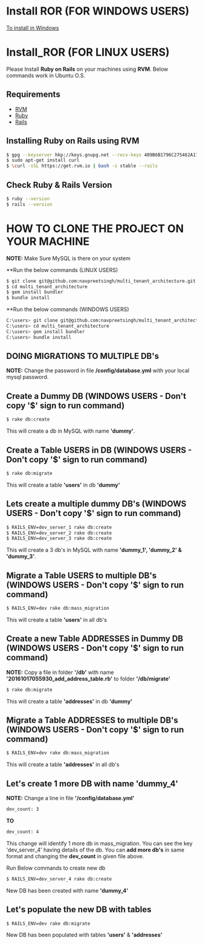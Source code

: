 # Install ROR (FOR WINDOWS USERS)
[To install in Windows](https://github.com/navpreetsingh/install_ROR/wiki/Install-ROR-in-Windows)

# Install_ROR (FOR LINUX USERS)
Please Install **Ruby on Rails** on your machines using **RVM**. Below commands work in Ubuntu O.S.

## Requirements

* [RVM](https://rvm.io/rvm/install)
* [Ruby](https://www.ruby-lang.org/en/)
* [Rails](http://rubyonrails.org/)

## Installing Ruby on Rails using RVM

```sh
$ gpg --keyserver hkp://keys.gnupg.net --recv-keys 409B6B1796C275462A1703113804BB82D39DC0E3
$ sudo apt-get install curl
$ \curl -sSL https://get.rvm.io | bash -s stable --rails
```

## Check Ruby & Rails Version

```sh
$ ruby --version
$ rails --version
```

# HOW TO CLONE THE PROJECT ON YOUR MACHINE
**NOTE:** Make Sure MySQL is there on your system

**Run the below commands (LINUX USERS)
```sh
$ git clone git@github.com:navpreetsingh/multi_tenant_architecture.git
$ cd multi_tenant_architecture
$ gem install bundler
$ bundle install
```

**Run the below commands (WINDOWS USERS)
```sh
C:\users> git clone git@github.com:navpreetsingh/multi_tenant_architecture.git
C:\users> cd multi_tenant_architecture
C:\users> gem install bundler
C:\users> bundle install
```

## DOING MIGRATIONS TO MULTIPLE DB's

**NOTE:** Change the password in file **/config/database.yml** with your local mysql password.

## Create a Dummy DB (WINDOWS USERS - Don't copy '$' sign to run command)
```sh
$ rake db:create
```
This will create a db in MySQL with name **'dummy'**.

## Create a Table USERS in DB (WINDOWS USERS - Don't copy '$' sign to run command)
```sh
$ rake db:migrate
```
This will create a table **'users'** in db **'dummy'**

## Lets create a multiple dummy DB's (WINDOWS USERS - Don't copy '$' sign to run command)
```sh
$ RAILS_ENV=dev_server_1 rake db:create
$ RAILS_ENV=dev_server_2 rake db:create
$ RAILS_ENV=dev_server_3 rake db:create
```
This will create a 3 db's in MySQL with name **'dummy_1', 'dummy_2' & 'dummy_3'**.

## Migrate a Table USERS to multiple DB's (WINDOWS USERS - Don't copy '$' sign to run command)
```sh
$ RAILS_ENV=dev rake db:mass_migration
```
This will create a table **'users'** in all db's

## Create a new Table ADDRESSES in Dummy DB (WINDOWS USERS - Don't copy '$' sign to run command)
**NOTE:** Copy a file in folder **'/db'** with name **'20161017055930_add_address_table.rb'** to folder **'/db/migrate'**
```sh
$ rake db:migrate
```
This will create a table **'addresses'** in db **'dummy'**

## Migrate a Table ADDRESSES to multiple DB's (WINDOWS USERS - Don't copy **'$'** sign to run command)
```sh
$ RAILS_ENV=dev rake db:mass_migration
```
This will create a table **'addresses'** in all db's

## Let's create 1 more DB with name 'dummy_4'
**NOTE:** Change a line in file **'/config/database.yml'**
```sh
dev_count: 3
```
**TO**
```sh
dev_count: 4
```
This change will identify 1 more db in mass_migration. You can see the key 'dev_server_4' having details of the db. You can **add more db's** in same format and changing the **dev_count** in given file above.

Run Below commands to create new db
```sh
$ RAILS_ENV=dev_server_4 rake db:create
```
New DB has been created with name **'dummy_4'**

## Let's populate the new DB with tables
```sh
$ RAILS_ENV=dev rake db:migrate
```
New DB has been populated with tables **'users'** & **'addresses'**